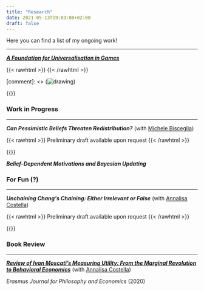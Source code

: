 ```yaml
---
title: "Research"
date: 2021-05-13T19:03:08+02:00
draft: false
---
```


Here you can find a list of my ongoing work!



<!--  [Here](https://enricomattiasalonia.com/statement/) you can find my research statement. -->

---


[_**A Foundation for Universalisation in Games**_](../research/docs/draft_universalisation.pdf)

{{< rawhtml >}}
<span id="two"></span>
{{< /rawhtml >}}

[comment]: <> (![drawing](dream_TradingCard.jg))

{{<hideuni>}}

### Work in Progress

---

_**Can Pessimistic Beliefs Threaten Redistribution?**_ (with [Michele Bisceglia](https://www.tse-fr.eu/fr/people/michele-bisceglia))

{{< rawhtml >}}
<span id="two">Preliminary draft available upon request</span>
{{< /rawhtml >}}

{{<hidevoi>}}

_**Belief-Dependent Motivations and Bayesian Updating**_

### For Fun (?)

---

_**Unchaining Chang's Chaining: Either Irrelevant or False**_ (with [Annalisa Costella](https://www.annalisacostella.com/home))

{{< rawhtml >}}
<span id="two">Preliminary draft available upon request</span>
{{< /rawhtml >}}

{{<hidechang>}}

### Book Review

---

[_**Review of Ivan Moscati’s Measuring Utility: From the Marginal Revolution to Behavioral Economics**_](https://ejpe.org/journal/article/view/469/337)
(with [Annalisa Costella](https://www.annalisacostella.com/home))

_Erasmus Journal for Philosophy and Economics_ (2020)

<!-- 

##### Old and Dormant

---

**Redistribution of Freedom: A formal approach** (with [Annalisa Costella](https://www.annalisacostella.com/home))

{{<hidefreedom>}}


##### Young and Foolish

---

When I was younger (and more foolish) I wrote a couple of pieces for various reasons. Although these are poorly written and hardly rigorous, I believe the ideas were intriguing and I might polish and rewrite them in the future.

[**Magic the Gathering: economic analysis of the market of a collectible card game**](https://drive.google.com/file/d/15yPA-a-yTn5jF90XFUiu9AZ7T88ubzlS/view?usp=sharing)

[**Praxeology, Psychohistory, Economics**](https://drive.google.com/file/d/1wC50V4HI6mnFPW1gmyGW6v0mHXF-Tde_/view?usp=sharing) -->